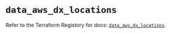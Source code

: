 # `data_aws_dx_locations`

Refer to the Terraform Registory for docs: [`data_aws_dx_locations`](https://registry.terraform.io/providers/hashicorp/aws/3.76.1/docs/data-sources/dx_locations).
